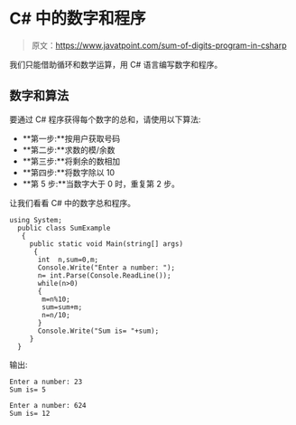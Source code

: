 # C# 中的数字和程序

> 原文：<https://www.javatpoint.com/sum-of-digits-program-in-csharp>

我们只能借助循环和数学运算，用 C# 语言编写数字和程序。

## 数字和算法

要通过 C# 程序获得每个数字的总和，请使用以下算法:

*   **第一步:**按用户获取号码
*   **第二步:**求数的模/余数
*   **第三步:**将剩余的数相加
*   **第四步:**将数字除以 10
*   **第 5 步:**当数字大于 0 时，重复第 2 步。

让我们看看 C# 中的数字总和程序。

```
using System;
  public class SumExample
   {
     public static void Main(string[] args)
      {
       int  n,sum=0,m;       
       Console.Write("Enter a number: ");    
       n= int.Parse(Console.ReadLine());   
       while(n>0)    
       {    
        m=n%10;    
        sum=sum+m;    
        n=n/10;    
       }    
       Console.Write("Sum is= "+sum);     
     }
  }

```

输出:

```
Enter a number: 23  
Sum is= 5

```

```
Enter a number: 624       
Sum is= 12

```